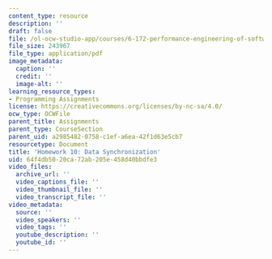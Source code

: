 ```yaml
---
content_type: resource
description: ''
draft: false
file: /ol-ocw-studio-app/courses/6-172-performance-engineering-of-software-systems-fall-2018/64f4db5020ca72ab205e458d40bbdfe3_MIT6_172F18hw10.pdf
file_size: 243967
file_type: application/pdf
image_metadata:
  caption: ''
  credit: ''
  image-alt: ''
learning_resource_types:
- Programming Assignments
license: https://creativecommons.org/licenses/by-nc-sa/4.0/
ocw_type: OCWFile
parent_title: Assignments
parent_type: CourseSection
parent_uid: a2985482-0758-c1ef-a6ea-42f1d63e5cb7
resourcetype: Document
title: 'Homework 10: Data Synchronization'
uid: 64f4db50-20ca-72ab-205e-458d40bbdfe3
video_files:
  archive_url: ''
  video_captions_file: ''
  video_thumbnail_file: ''
  video_transcript_file: ''
video_metadata:
  source: ''
  video_speakers: ''
  video_tags: ''
  youtube_description: ''
  youtube_id: ''
---
```

